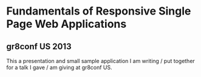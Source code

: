 # Fundamentals of Responsive Single Page Web Applications
## gr8conf US 2013

This a presentation and small sample application I am writing / put together for a talk I gave / am giving at gr8conf US.